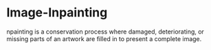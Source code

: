 # Image-Inpainting

npainting is a conservation process where damaged, deteriorating, or missing parts of an artwork are filled in to present a complete image.
